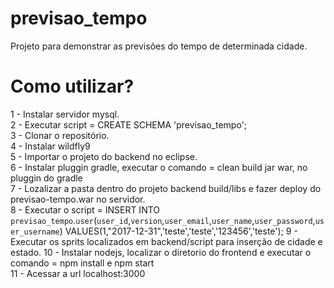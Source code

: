 # previsao_tempo
Projeto para demonstrar as previsões do tempo de determinada cidade.

# Como utilizar?
1 - Instalar servidor mysql.<br>
2 - Executar script = CREATE SCHEMA 'previsao_tempo';<br>
3 - Clonar o repositório.<br>
4 - Instalar wildfly9<br>
5 - Importar o projeto do backend no eclipse.<br>
6 - Instalar pluggin gradle, executar o comando = clean build jar war, no pluggin do gradle<br>
7 - Lozalizar a pasta dentro do projeto backend build/libs e fazer deploy do previsao-tempo.war no servidor.<br>
8 - Executar o script = INSERT INTO `previsao_tempo`.`user`(`user_id`,`version`,`user_email`,`user_name`,`user_password`,`user_username`) VALUES(1,"2017-12-31",'teste','teste','123456','teste');
9 - Executar os sprits localizados em backend/script para inserção de cidade e estado.
10 - Instalar nodejs, localizar o diretorio do frontend e executar o comando = npm install e npm start<br>
11 - Acessar a url localhost:3000



